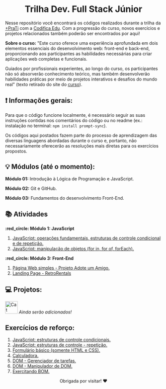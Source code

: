 <h1 align = center>Trilha Dev. Full Stack Júnior </h1>
<p>Nesse repositório você encontrará os códigos  realizados durante a trilha da <a href = "https://www.maisprati.com.br/">+PraTi</a> com a <a href = "https://www.codificaedu.com.br/">Codifica Edu</a>. Com a progressão do curso, novos exercícios e projetos relacionados também poderão ser encontrados por aqui! </p>
<p><strong>Sobre o curso:</strong> "Este curso oferece uma experiência aprofundada em dois elementos essenciais do desenvolvimento web: front-end e back-end, proporcionando aos participantes as habilidades necessárias para criar aplicações web completas e funcionais.

Guiados por profissionais experientes, ao longo do curso, os participantes não só absorverão conhecimento teórico, mas também desenvolverão habilidades práticas por meio de projetos interativos e desafios do mundo real" (texto retirado do site do <a href="https://curso.maisprati.com.br/">curso</a>).

## :heavy_exclamation_mark: Informações gerais:
Para que o código funcione localmente, é necessário seguir as suas instruções contidas nos comentários do código ou no readme (ex.: instalação no terminal: `npm install prompt-sync`).
<p>Os códigos aqui postados fazem parte do processo de aprendizagem das diversas linguagens abordadas durante o curso e, portanto, não necessariamente oferecerão as resoluções mais diretas para os exercícios propostos.</p>

## :bulb: Módulos (até o momento):
<p><strong>Módulo 01:</strong> Introdução à Lógica de Programação e JavaScript.</p>
<p><strong>Módulo 02:</strong> Git e  GitHub.</p>
<p><strong>Módulo 03:</strong> Fundamentos do desenvolvimento Front-End.</p>

## :books: Atividades
<p><strong> :red_circle: Módulo 1: JavaScript </strong></p>
<ol>
  <li> <a href = "https://github.com/vanmc/FullStackJunior-TrilhaMaisPratiCodificaEdu/blob/main/module01-JS/listaDeExerc%C3%ADcios/listadeexercicios1.js">JavaScript: operações fundamentais, estruturas de controle condicional e de repetição.</a>
  </li>
  <li>
    <a href = "https://github.com/vanmc/FullStackJunior-TrilhaMaisPratiCodificaEdu/blob/main/module01-JS/listaDeExerc%C3%ADcios/listadeexercicios2.js">JavaScript: manipulação de objetos (for in, for of, forEach).</a>
  </li>
</ol>
<p><strong> :red_circle: Módulo 3: Front-End </strong></p>
<ol>
  <li> <a href = "https://github.com/vanmc/FullStackJunior-TrilhaMaisPratiCodificaEdu/tree/432bc0e5d6b4cbd3a7f4ce8cb81b18e22e13f02c/module03-FrontEnd/Atividades/Atividade3-PagWebSimples">Página Web simples - Projeto Adote um Amigo.</a>
  </li>
  <li><a href = "https://github.com/vanmc/FullStackJunior-TrilhaMaisPratiCodificaEdu/tree/main/module03-FrontEnd/Atividades/Atividade4-LPCompleta">Landing Page - RetroRentals</a>
  </li>
 
</ol>

## :computer: Projetos:
<img src = "https://media1.tenor.com/m/iCqG_iT-h48AAAAC/bills-ugh.gif" alt = "Cat Typing Gif" width = "40" height = "40"> <em> Ainda serão adicionados! </em>

## Exercícios de reforço:
<ol>
    <li><a href="https://github.com/vanmc/FullStackJunior-TrilhaMaisPratiCodificaEdu/blob/main/module01-JS/exerc%C3%ADciosRefor%C3%A7o/refor%C3%A7oCondicionais.js">JavaScript: estruturas de controle condicionais. </a></li>
    <li><a href="https://github.com/vanmc/FullStackJunior-TrilhaMaisPratiCodificaEdu/blob/main/module01-JS/exerc%C3%ADciosRefor%C3%A7o/refor%C3%A7oRepeti%C3%A7%C3%A3o.js">JavaScript: estruturas de controle - repetição. </a></li>
    <li><a href="https://github.com/vanmc/FullStackJunior-TrilhaMaisPratiCodificaEdu/tree/432bc0e5d6b4cbd3a7f4ce8cb81b18e22e13f02c/module03-FrontEnd/lesson02-cssbasics/3-forms/3-forms-exercise">Formulário básico (somente HTML e CSS).</a></li>
    <li><a href="https://github.com/vanmc/FullStackJunior-TrilhaMaisPratiCodificaEdu/tree/432bc0e5d6b4cbd3a7f4ce8cb81b18e22e13f02c/module03-FrontEnd/lesson03-cssintermediate/L3-Calculadora-execise">Calculadora.</a></li>
    <li><a href="https://github.com/vanmc/FullStackJunior-TrilhaMaisPratiCodificaEdu/tree/432bc0e5d6b4cbd3a7f4ce8cb81b18e22e13f02c/module03-FrontEnd/lesson04-jsbasics/DOM/L4-DOM-GerenciadorDeTarefas">DOM - Gerenciador de tarefas.</a></li>
    <li><a href="https://github.com/vanmc/FullStackJunior-TrilhaMaisPratiCodificaEdu/tree/432bc0e5d6b4cbd3a7f4ce8cb81b18e22e13f02c/module03-FrontEnd/lesson04-jsbasics/DOM/L4-DOM-AddRemoveItems">DOM - Manipulador de DOM.</a></li>
    <li><a href="https://github.com/vanmc/FullStackJunior-TrilhaMaisPratiCodificaEdu/tree/main/module03-FrontEnd/lesson04-jsbasics/BOM/L4-BOM-Exercicio">Exercitando BOM.</a></li>
</ol>

<p align = center> Obrigada por visitar! ❤️ </p>